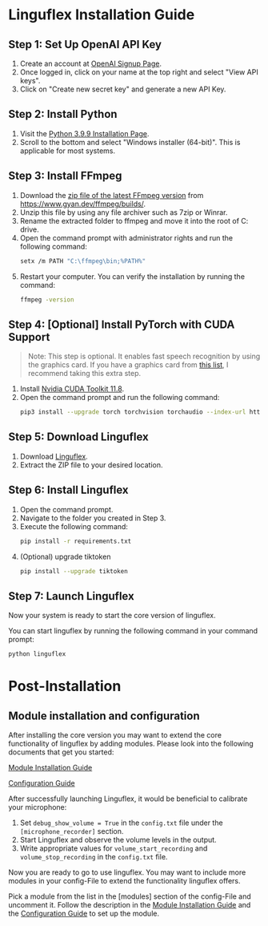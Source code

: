 # Linguflex Installation Guide

## Step 1: Set Up OpenAI API Key

1. Create an account at [OpenAI Signup Page](https://platform.openai.com/signup).
2. Once logged in, click on your name at the top right and select "View API keys".
3. Click on "Create new secret key" and generate a new API Key.

## Step 2: Install Python

1. Visit the [Python 3.9.9 Installation Page](https://www.python.org/downloads/release/python-399/).
2. Scroll to the bottom and select "Windows installer (64-bit)". This is applicable for most systems.

## Step 3: Install FFmpeg

1. Download the [zip file of the latest FFmpeg version](https://www.gyan.dev/ffmpeg/builds/ffmpeg-git-full.7z) from https://www.gyan.dev/ffmpeg/builds/.
2. Unzip this file by using any file archiver such as 7zip or Winrar.
3. Rename the extracted folder to ffmpeg and move it into the root of C: drive.
4. Open the command prompt with administrator rights and run the following command:
   ```bash
   setx /m PATH "C:\ffmpeg\bin;%PATH%"
   ```    
5. Restart your computer. You can verify the installation by running the command:
   ```bash
   ffmpeg -version
   ```    
## Step 4: [Optional] Install PyTorch with CUDA Support

> Note: This step is optional. It enables fast speech recognition by using the graphics card. If you have a graphics card from [this list](https://developer.nvidia.com/cuda-gpus), I recommend taking this extra step.

1. Install [Nvidia CUDA Toolkit 11.8](https://developer.nvidia.com/cuda-11-8-0-download-archive).
2. Open the command prompt and run the following command:
   ```bash
   pip3 install --upgrade torch torchvision torchaudio --index-url https://download.pytorch.org/whl/cu118
   ```    
## Step 5: Download Linguflex

1. Download [Linguflex](https://github.com/KoljaB/Linguflex/archive/refs/heads/main.zip).
2. Extract the ZIP file to your desired location.

## Step 6: Install Linguflex

1. Open the command prompt.
2. Navigate to the folder you created in Step 3.
3. Execute the following command:
   ```bash
   pip install -r requirements.txt
   ```
4. (Optional) upgrade tiktoken
   ```bash
   pip install --upgrade tiktoken
   ```
   
## Step 7: Launch Linguflex

Now your system is ready to start the core version of linguflex.  

You can start linguflex by running the following command in your command prompt:

```bash
python linguflex
```

# Post-Installation

## Module installation and configuration

After installing the core version you may want to extend the core functionality of linguflex by adding modules. Please look into the following documents that get you started:

[Module Installation Guide](https://github.com/KoljaB/Linguflex/blob/main/docs/modules.md)

[Configuration Guide](https://github.com/KoljaB/Linguflex/blob/main/docs/config.md)

After successfully launching Linguflex, it would be beneficial to calibrate your microphone:

1. Set `debug_show_volume = True` in the `config.txt` file under the `[microphone_recorder]` section.
2. Start Linguflex and observe the volume levels in the output.
3. Write appropriate values for `volume_start_recording` and `volume_stop_recording` in the `config.txt` file.

Now you are ready to go to use linguflex. You may want to include more modules in your config-File to extend the functionality linguflex offers. 

Pick a module from the list in the [modules] section of the config-File and uncomment it. Follow the description in the [Module Installation Guide](https://github.com/KoljaB/Linguflex/blob/main/docs/modules.md) and the [Configuration Guide](https://github.com/KoljaB/Linguflex/blob/main/docs/config.md) to set up the module.
